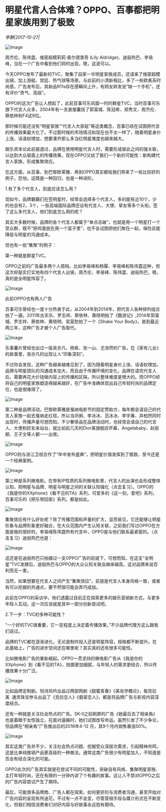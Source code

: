 # 明星代言人合体难？OPPO、百事都把明星家族用到了极致

*李静|2017-10-27|*

![Image](http://static.ylzbl.com/uploads/ueditor/php/upload/image/20171028/1509168649719167.jpeg)

周杰伦、陈伟霆、维密超模莉莉·奥尔德里奇 (Lily Aldridge)、迪丽热巴、李易峰，当在一个广告中看到他们同时出现，嗯，这波可以。

今天OPPO发布了最新的TVC，聚集了自家一半明星家族成员，还请来了维密超模出镜，加上游艇、宫廷、热气球等场景，与此前的小清新相比，多了一些欧美系时尚感，广告发布后，其新品R11s存在感瞬间上升，有网友转发说“缺一个手机”，还有评价“贵气、高级”。

OPPO的这次广告让人想起了，此前百事可乐风靡一时的群星TVC，当时百事可乐旗下代言人众多，2004年有一支直接囊括了郭富城、陈冠希、郑秀文、周杰伦、蔡依林和F4这9位。

那时候可能还没有“明星家族”“代言人大家庭”等这类概念，百事已经在试图把代言的传播效果最大化了。不过那时候的市场情况和现在也不太一样了，随着明星身价上涨、话语权增加，想要凑齐那么多当红明星难度也越来越大。

娱乐资本论此前报道过，品牌在使用明星代言人时，需要形成彼此之间的强关联，以达到大众层面上的传播效果。现在OPPO又给了我们一个新的可能性：新构建代言人家族，形成集聚效应。

在这方面，从百事、到巴黎欧莱雅、再到OPPO其实都给我们带来了一些比较好的例子。恐怕，这既是一种回归，也是一种进阶。

1.有了多个代言人，到底应该怎么用？

现如今，品牌霸霸们在签明星时，经常会选择多个代言人，多的能有近10个，少的也会有2，3个，一些高端国际品牌还设有代言人、大使、挚友等多个头衔。签了这么多代言人，他们到底怎么用的呢？

其实大多数时候，品牌的各个代言人都属于“单点击破”，也就是用一个明星打一个受众群，既不“把鸡蛋放在用一个篮子里”，也不会试图把他们聚在一起，保险且能降低与明星的沟通成本。

但也有一些“集聚”的例子：

第一种就是群星TVC。

OPPO之前的广告最多两个人搭档，比如李易峰和杨幂、李易峰和陈伟霆这种，但这次却是实打实地有四个代言人出镜，周杰伦、李易峰、陈伟霆、迪丽热巴，嗯，真的是全明星阵容了。

![Image](http://si1.go2yd.com/get-image/0HpRZRl2M9w)

此前OPPO也有两人广告

百事可乐曾经也一度十分热衷于此，从2004年到2014年，把代言人各种排列组合拍了一遍。2011年古天乐、罗志祥、蔡依林、黄晓明拍了《酷游记》,2014年郭富城、罗志祥、蔡依林、黄晓明、吴莫愁拍了一个《Shake Your Body》，直到最近两三年，这种广告才被个人广告取代。

![Image](http://si1.go2yd.com/get-image/0HpRZPEWj5M)

乐事薯片曾经也出过一版吴亦凡、杨紫、张一山、尤浩然的广告，在《家有儿女》的故事里，吴亦凡的出现让人“印象深刻”。

不过你会发现，这种广告越来越难见到了，因为随着明星身价上涨、话语权增加，品牌与明星团队的沟通成本加大，而且由于传播环境的变化，品牌在请完代言人后，需要再花大价钱做内容上的传播和区隔，所以整体难度是增大的。而OPPO却将自己的明星家族塑造得越来越好，在广告中准确体现出自己年轻时尚的品牌定位，也是很难得了。

![Image](http://si1.go2yd.com/get-image/0HpRZQDGyqe)

第二种是品牌活动。巴黎欧莱雅是戛纳电影节的固定赞助方，每年都会请自己的代言人家族一起去戛纳走红毯，所以当巩俐、李冰冰、范冰冰、李宇春、井柏然同时出现时，传播声量可想而知。不少奢侈品在品牌活动时，也经常会请自己的代言人、大使和好友来站台，就比如前几天的Dior某旗舰店开幕，Angelababy、赵丽颖、王子文等人都一一出席。

![Image](http://si1.go2yd.com/get-image/0HpRZStr2qO)

OPPO则与浙江卫视合作了“年中发布盛典”，把明星价值发挥到了极致，至今还是一个经典案例。

![Image](http://si1.go2yd.com/get-image/0HpRZM2i3mK)

第三种是系列微电影。在带有IP性质的系列微电影里，代言人的出演也会形成整体认知，把明星与品牌、明星与明星之间的关联认知强化（点击复习）。OPPO的《我是你的XXphone》《看不见的TA》系列，可爱多的《这一刻，爱吧》系列，百事可乐的《把乐带回家》系列，都是如此。

![Image](http://si1.go2yd.com/get-image/0HpRZHuVssi)

集聚效应有什么好处呢？除了传播范围和声量的扩大，显而易见，它还能够让明星形象与品牌形象更好融合，在大众范围内产生认知关联，之前我们写过OPPO在方面是做的很好的，李易峰陈伟霆所有代言中，OPPO是与他们联系最紧密的。（点击复习）迪丽热巴也是：

![Image](http://si1.go2yd.com/get-image/0HpRZNdzAg4)

这还是在迪丽热巴只拍摄过一支OPPO广告的前提下，可想而知，在这支“全明星”TVC发酵后，迪丽热巴与OPPO的大众认知关联会越来越高，这对品牌来说百利而无一害。

当然，如果想要在代言人之间产生“集聚效应”，前提是代言人本身风格一致，或者有可以挖掘的共通点，要不然很可能会弄巧成拙。

此前在OPPO的采访中，他们透露过目前正在探索更多的娱乐营销新方式，与更多年轻人互动。这一次应该就是其中一部分创新尝试吧。

2.下一步：TVC的多种可能性？

“一个好的TVC很重要，它一定程度上决定着传播效果。”不少品牌代理方这么跟我们说过。

品牌的TVC都在逐渐进化，无论是制作投入还是明星阵容，规格都不断提升。在此基础上，广告的进步空间还在哪里呢？其实真的还有很多可能性。

比如微电影广告的重新崛起。OPPO一贯坚持的微电影广告从《我是你的XXphone》到《看不见的TA》，拍摄更加细腻，与年轻人的需求更结合，所以传播效果十分广泛。

![Image](http://si1.go2yd.com/get-image/0HpRZKvCV7Y)

比如品牌定制剧。悦诗风吟出品过两部网剧《甜蜜青春》《美妆学概论》，每克拉美  通灵珠宝参与出品了《克拉恋人》《翡翠恋人》，都是将品牌广告与影视内容深度结合。

还有一种就是关注社会热点的广告。SK-II之前刷屏的广告《她最后去了相亲角》也是着眼于女性独立，在面对逼婚时，她们试图改写命运。虽然引发了不少争论，但品牌在“相亲角”广告推出后的2016年4-12 月，其9个月内销售暴涨50%。

![Image](http://si1.go2yd.com/get-image/0HpRZJInpwm)

其实这类广告并不少，关注社会热点问题、挖掘受众深层次需求，引起精神共鸣，这是比单纯推销产品更高级的一种做法。通常这类广告很少有明星加入，不知道是否会有结合深化的可能。

OPPO此次的广告其实就是在尝试不同的可能性，突破自有风格、集聚明星家族、主打年轻时尚，还在有限的一分钟内讲了个有趣的故事。这让人不禁对OPPO之后的广告内容尝试产生了期待。

最后，可能很多品牌商、广告人都在探索，如何更好的与消费者沟通，甚至开始对广告内容的呈现有所迷茫。不过有一点不会变，尽管营销手段与媒介形式在不断变化，但我们相信消费者们对好内容与好故事永远抱有期待。


